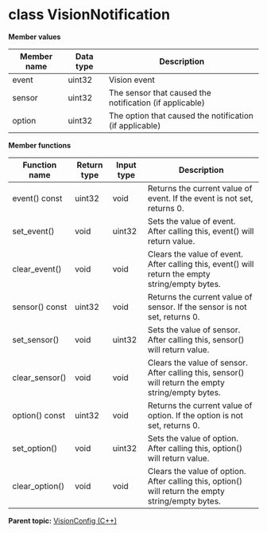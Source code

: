 # class VisionNotification

 **Member values** 

|Member name|Data type|Description|
|-----------|---------|-----------|
|event|uint32|Vision event|
|sensor|uint32|The sensor that caused the notification \(if applicable\)|
|option|uint32|The option that caused the notification \(if applicable\)|

 **Member functions** 

|Function name|Return type|Input type|Description|
|-------------|-----------|----------|-----------|
|event\(\) const|uint32|void|Returns the current value of event. If the event is not set, returns 0.|
|set\_event\(\)|void|uint32|Sets the value of event. After calling this, event\(\) will return value.|
|clear\_event\(\)|void|void|Clears the value of event. After calling this, event\(\) will return the empty string/empty bytes.|
|sensor\(\) const|uint32|void|Returns the current value of sensor. If the sensor is not set, returns 0.|
|set\_sensor\(\)|void|uint32|Sets the value of sensor. After calling this, sensor\(\) will return value.|
|clear\_sensor\(\)|void|void|Clears the value of sensor. After calling this, sensor\(\) will return the empty string/empty bytes.|
|option\(\) const|uint32|void|Returns the current value of option. If the option is not set, returns 0.|
|set\_option\(\)|void|uint32|Sets the value of option. After calling this, option\(\) will return value.|
|clear\_option\(\)|void|void|Clears the value of option. After calling this, option\(\) will return the empty string/empty bytes.|

**Parent topic:** [VisionConfig \(C++\)](../../summary_pages/VisionConfig.md)

